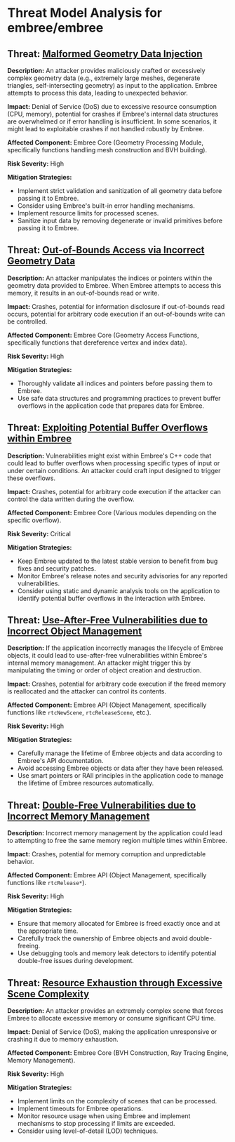 # Threat Model Analysis for embree/embree

## Threat: [Malformed Geometry Data Injection](./threats/malformed_geometry_data_injection.md)

**Description:** An attacker provides maliciously crafted or excessively complex geometry data (e.g., extremely large meshes, degenerate triangles, self-intersecting geometry) as input to the application. Embree attempts to process this data, leading to unexpected behavior.

**Impact:** Denial of Service (DoS) due to excessive resource consumption (CPU, memory), potential for crashes if Embree's internal data structures are overwhelmed or if error handling is insufficient. In some scenarios, it might lead to exploitable crashes if not handled robustly by Embree.

**Affected Component:** Embree Core (Geometry Processing Module, specifically functions handling mesh construction and BVH building).

**Risk Severity:** High

**Mitigation Strategies:**
* Implement strict validation and sanitization of all geometry data before passing it to Embree.
* Consider using Embree's built-in error handling mechanisms.
* Implement resource limits for processed scenes.
* Sanitize input data by removing degenerate or invalid primitives before passing it to Embree.

## Threat: [Out-of-Bounds Access via Incorrect Geometry Data](./threats/out-of-bounds_access_via_incorrect_geometry_data.md)

**Description:** An attacker manipulates the indices or pointers within the geometry data provided to Embree. When Embree attempts to access this memory, it results in an out-of-bounds read or write.

**Impact:** Crashes, potential for information disclosure if out-of-bounds read occurs, potential for arbitrary code execution if an out-of-bounds write can be controlled.

**Affected Component:** Embree Core (Geometry Access Functions, specifically functions that dereference vertex and index data).

**Risk Severity:** High

**Mitigation Strategies:**
* Thoroughly validate all indices and pointers before passing them to Embree.
* Use safe data structures and programming practices to prevent buffer overflows in the application code that prepares data for Embree.

## Threat: [Exploiting Potential Buffer Overflows within Embree](./threats/exploiting_potential_buffer_overflows_within_embree.md)

**Description:** Vulnerabilities might exist within Embree's C++ code that could lead to buffer overflows when processing specific types of input or under certain conditions. An attacker could craft input designed to trigger these overflows.

**Impact:** Crashes, potential for arbitrary code execution if the attacker can control the data written during the overflow.

**Affected Component:** Embree Core (Various modules depending on the specific overflow).

**Risk Severity:** Critical

**Mitigation Strategies:**
* Keep Embree updated to the latest stable version to benefit from bug fixes and security patches.
* Monitor Embree's release notes and security advisories for any reported vulnerabilities.
* Consider using static and dynamic analysis tools on the application to identify potential buffer overflows in the interaction with Embree.

## Threat: [Use-After-Free Vulnerabilities due to Incorrect Object Management](./threats/use-after-free_vulnerabilities_due_to_incorrect_object_management.md)

**Description:** If the application incorrectly manages the lifecycle of Embree objects, it could lead to use-after-free vulnerabilities within Embree's internal memory management. An attacker might trigger this by manipulating the timing or order of object creation and destruction.

**Impact:** Crashes, potential for arbitrary code execution if the freed memory is reallocated and the attacker can control its contents.

**Affected Component:** Embree API (Object Management, specifically functions like `rtcNewScene`, `rtcReleaseScene`, etc.).

**Risk Severity:** High

**Mitigation Strategies:**
* Carefully manage the lifetime of Embree objects and data according to Embree's API documentation.
* Avoid accessing Embree objects or data after they have been released.
* Use smart pointers or RAII principles in the application code to manage the lifetime of Embree resources automatically.

## Threat: [Double-Free Vulnerabilities due to Incorrect Memory Management](./threats/double-free_vulnerabilities_due_to_incorrect_memory_management.md)

**Description:** Incorrect memory management by the application could lead to attempting to free the same memory region multiple times within Embree.

**Impact:** Crashes, potential for memory corruption and unpredictable behavior.

**Affected Component:** Embree API (Object Management, specifically functions like `rtcRelease*`).

**Risk Severity:** High

**Mitigation Strategies:**
* Ensure that memory allocated for Embree is freed exactly once and at the appropriate time.
* Carefully track the ownership of Embree objects and avoid double-freeing.
* Use debugging tools and memory leak detectors to identify potential double-free issues during development.

## Threat: [Resource Exhaustion through Excessive Scene Complexity](./threats/resource_exhaustion_through_excessive_scene_complexity.md)

**Description:** An attacker provides an extremely complex scene that forces Embree to allocate excessive memory or consume significant CPU time.

**Impact:** Denial of Service (DoS), making the application unresponsive or crashing it due to memory exhaustion.

**Affected Component:** Embree Core (BVH Construction, Ray Tracing Engine, Memory Management).

**Risk Severity:** High

**Mitigation Strategies:**
* Implement limits on the complexity of scenes that can be processed.
* Implement timeouts for Embree operations.
* Monitor resource usage when using Embree and implement mechanisms to stop processing if limits are exceeded.
* Consider using level-of-detail (LOD) techniques.

